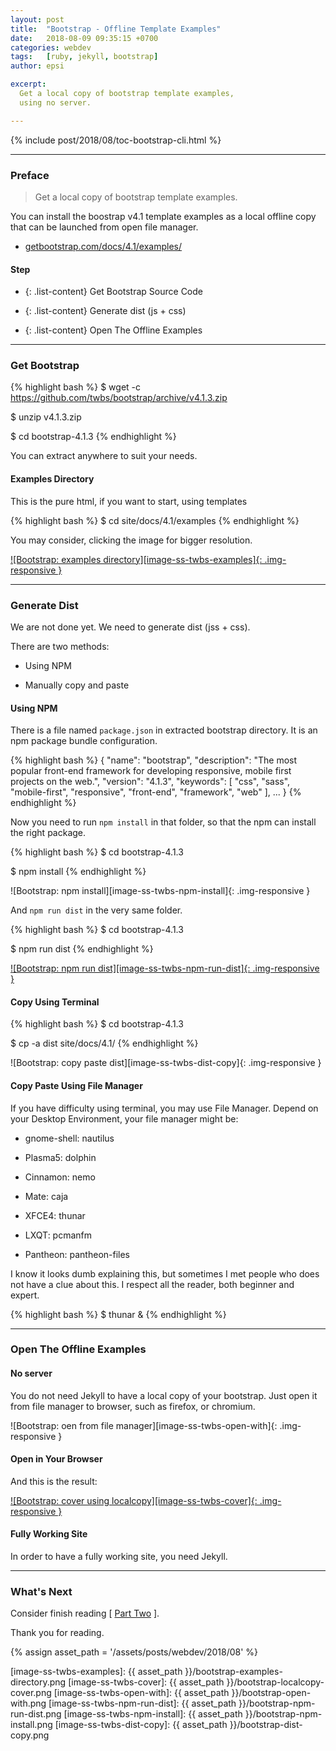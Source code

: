 ```yaml
---
layout: post
title:  "Bootstrap - Offline Template Examples"
date:   2018-08-09 09:35:15 +0700
categories: webdev
tags:   [ruby, jekyll, bootstrap]
author: epsi

excerpt:
  Get a local copy of bootstrap template examples,
  using no server.

---
```


{% include post/2018/08/toc-bootstrap-cli.html %}

-- -- --

### Preface

> Get a local copy of bootstrap template examples.

You can install the boostrap v4.1 template examples
as a local offline copy that can be launched from open file manager.

*	[getbootstrap.com/docs/4.1/examples/](https://getbootstrap.com/docs/4.1/examples/)

#### Step

* {: .list-content} Get Bootstrap Source Code

* {: .list-content} Generate dist (js + css)

* {: .list-content} Open The Offline Examples

-- -- --

### Get Bootstrap

{% highlight bash %}
$ wget -c https://github.com/twbs/bootstrap/archive/v4.1.3.zip

$ unzip v4.1.3.zip

$ cd bootstrap-4.1.3
{% endhighlight %}

You can extract anywhere to suit your needs.

#### Examples Directory

This is the pure html, if you want to start, using templates

{% highlight bash %}
$ cd site/docs/4.1/examples
{% endhighlight %}

You may consider, clicking the image for bigger resolution.

[![Bootstrap: examples directory][image-ss-twbs-examples]{: .img-responsive }][photo-ss-twbs-examples]

-- -- --

### Generate Dist

We are not done yet.
We need to generate dist (jss + css).

There are two methods: 

*	Using NPM

*	Manually copy and paste

#### Using NPM

There is a file named <code>package.json</code>
in extracted bootstrap directory.
It is an npm package bundle configuration.

{% highlight bash %}
{
  "name": "bootstrap",
  "description": "The most popular front-end framework for developing responsive, mobile first projects on the web.",
  "version": "4.1.3",
  "keywords": [
    "css",
    "sass",
    "mobile-first",
    "responsive",
    "front-end",
    "framework",
    "web"
  ],
...
}
{% endhighlight %}

Now you need to run <code>npm install</code> in that folder,
so that the npm can install the right package.

{% highlight bash %}
$ cd bootstrap-4.1.3

$ npm install
{% endhighlight %}

![Bootstrap: npm install][image-ss-twbs-npm-install]{: .img-responsive }

And <code>npm run dist</code> in the very same folder.

{% highlight bash %}
$ cd bootstrap-4.1.3

$ npm run dist
{% endhighlight %}

[![Bootstrap: npm run dist][image-ss-twbs-npm-run-dist]{: .img-responsive }][photo-ss-twbs-npm-run-dist]

#### Copy Using Terminal

{% highlight bash %}
$ cd bootstrap-4.1.3

$ cp -a dist site/docs/4.1/
{% endhighlight %}

![Bootstrap: copy paste dist][image-ss-twbs-dist-copy]{: .img-responsive }

#### Copy Paste Using File Manager

If you have difficulty using terminal,
you may use File Manager.
Depend on your Desktop Environment,
your file manager might be:

*	gnome-shell: nautilus

*	Plasma5: dolphin

*	Cinnamon: nemo

*	Mate: caja

*	XFCE4: thunar

*	LXQT: pcmanfm

*	Pantheon: pantheon-files

I know it looks dumb explaining this,
but sometimes I met people who does not have a clue about this.
I respect all the reader, both beginner and expert.

{% highlight bash %}
$ thunar &
{% endhighlight %}

-- -- --

### Open The Offline Examples

#### No server

You do not need Jekyll to have a local copy of your bootstrap.
Just open it from file manager to browser, such as firefox, or chromium.

![Bootstrap: oen from file manager][image-ss-twbs-open-with]{: .img-responsive }

#### Open in Your Browser

And this is the result:

[![Bootstrap: cover using localcopy][image-ss-twbs-cover]{: .img-responsive }][photo-ss-twbs-cover]

#### Fully Working Site

In order to have a fully working site, you need Jekyll.

-- -- --

### What's Next

Consider finish reading [ [Part Two][local-part-two] ].

Thank you for reading.

[//]: <> ( -- -- -- links below -- -- -- )

{% assign asset_path = '/assets/posts/webdev/2018/08' %}

[local-part-two]:	/webdev/2018/08/10/bootstrap-cli.html

[image-ss-twbs-examples]:       {{ asset_path }}/bootstrap-examples-directory.png
[image-ss-twbs-cover]:          {{ asset_path }}/bootstrap-localcopy-cover.png
[image-ss-twbs-open-with]:      {{ asset_path }}/bootstrap-open-with.png
[image-ss-twbs-npm-run-dist]:   {{ asset_path }}/bootstrap-npm-run-dist.png
[image-ss-twbs-npm-install]:    {{ asset_path }}/bootstrap-npm-install.png
[image-ss-twbs-dist-copy]:      {{ asset_path }}/bootstrap-dist-copy.png

[photo-ss-twbs-cover]:          https://photos.google.com/share/AF1QipMCFikwVY_d7DR9OMOmp-t4qwKDgluWO9lU6qK01_y9IUYA7eorvCdHkmRrRxnatA/photo/AF1QipNr-NHrZmWFQ38-cSwmnq9O8JQibSS8HGgcHUZ0?key=U2l0bFJCRFZuY00xOUlCeUhiRGVEOTJESVo5MmFR
[photo-ss-twbs-examples]:       https://photos.google.com/share/AF1QipMCFikwVY_d7DR9OMOmp-t4qwKDgluWO9lU6qK01_y9IUYA7eorvCdHkmRrRxnatA/photo/AF1QipN1pglfVjhERNLs0ETKnBXiDVFJeTBr7qZIMqpw?key=U2l0bFJCRFZuY00xOUlCeUhiRGVEOTJESVo5MmFR
[photo-ss-twbs-npm-run-dist]:   https://photos.google.com/share/AF1QipMCFikwVY_d7DR9OMOmp-t4qwKDgluWO9lU6qK01_y9IUYA7eorvCdHkmRrRxnatA/photo/AF1QipMDoZWvnqtW83zacS01IEpmnrmIJSvfzloPIlrm?key=U2l0bFJCRFZuY00xOUlCeUhiRGVEOTJESVo5MmFR
